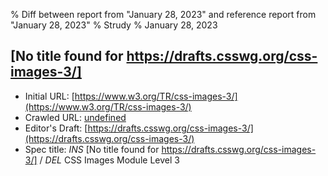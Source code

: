 % Diff between report from "January 28, 2023" and reference report from "January 28, 2023"
% Strudy
% January 28, 2023

## [No title found for https://drafts.csswg.org/css-images-3/]

- Initial URL: [https://www.w3.org/TR/css-images-3/](https://www.w3.org/TR/css-images-3/)
- Crawled URL: [undefined](undefined)
- Editor's Draft: [https://drafts.csswg.org/css-images-3/](https://drafts.csswg.org/css-images-3/)
- Spec title: *INS* [No title found for https://drafts.csswg.org/css-images-3/] / *DEL* CSS Images Module Level 3



